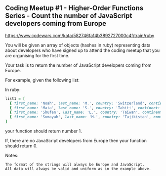 ## Coding Meetup #1 - Higher-Order Functions Series - Count the number of JavaScript developers coming from Europe

https://www.codewars.com/kata/582746fa14b3892727000c4f/train/ruby

You will be given an array of objects (hashes in ruby) representing data about developers who have signed up to attend the coding meetup that you are organising for the first time.

Your task is to return the number of JavaScript developers coming from Europe.

For example, given the following list:

In ruby:
```ruby
list1 = [
  { first_name: 'Noah', last_name: 'M.', country: 'Switzerland', continent: 'Europe', age: 19, language: 'JavaScript' },
  { first_name: 'Maia', last_name: 'S.', country: 'Tahiti', continent: 'Oceania', age: 28, language: 'JavaScript' },
  { first_name: 'Shufen', last_name: 'L.', country: 'Taiwan', continent: 'Asia', age: 35, language: 'HTML' },
  { first_name: 'Sumayah', last_name: 'M.', country: 'Tajikistan', continent: 'Asia', age: 30, language: 'CSS' }
]
```
your function should return number 1.

If, there are no JavaScript developers from Europe then your function should return 0.

Notes:

    The format of the strings will always be Europe and JavaScript.
    All data will always be valid and uniform as in the example above.

